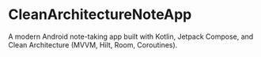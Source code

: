 # CleanArchitectureNoteApp
A modern Android note-taking app built with Kotlin, Jetpack Compose, and Clean Architecture (MVVM, Hilt, Room, Coroutines).

